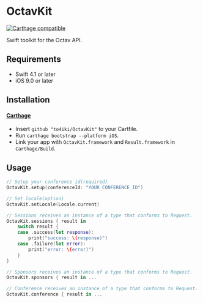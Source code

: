 # OctavKit
[![Carthage compatible][carthage-image]][carthage-url]

Swift toolkit for the Octav API.

## Requirements
- Swift 4.1 or later
- iOS 9.0 or later

## Installation
#### [Carthage](https://github.com/Carthage/Carthage)
- Insert `github "to4iki/OctavKit"` to your Cartfile.
- Run `carthage bootstrap --platform iOS`.
- Link your app with `OctavKit.framework` and `Result.framework` in `Carthage/Build`.

## Usage

```swift
// Setup your conference id(required)
OctavKit.setup(conferenceId: "YOUR_CONFERENCE_ID")

// Set locale(option)
OctavKit.setLocale(Locale.current)

// Sessions receives an instance of a type that conforms to Request.
OctavKit.sessions { result in
    switch result {
    case .success(let response):
        print("success: \(response)")
    case .failure(let error):
        print("error: \(error)")
    }
}

// Sponsors receives an instance of a type that conforms to Request.
OctavKit.sponsors { result in ...

// Conference receives an instance of a type that conforms to Request.
OctavKit.conference { result in ...
```

[carthage-url]: https://github.com/Carthage/Carthage
[carthage-image]: https://img.shields.io/badge/Carthage-compatible-4BC51D.svg?style=flat
